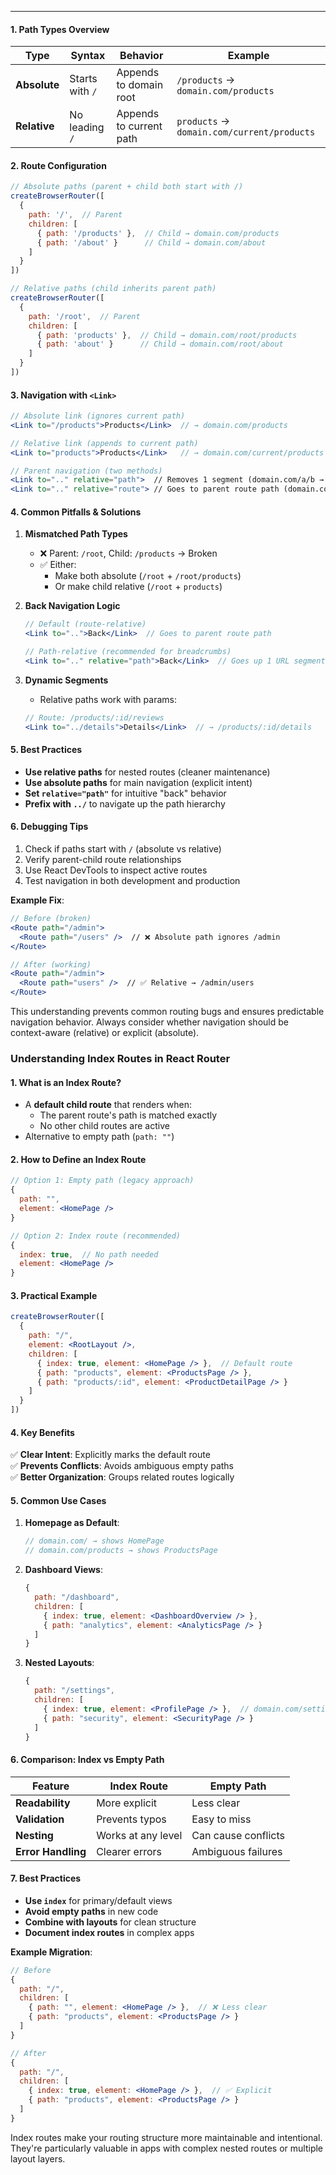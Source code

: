 
---

#### **1. Path Types Overview**
| Type | Syntax | Behavior | Example |
|------|--------|----------|---------|
| **Absolute** | Starts with `/` | Appends to domain root | `/products` → `domain.com/products` |
| **Relative** | No leading `/` | Appends to current path | `products` → `domain.com/current/products` |

#### **2. Route Configuration**
```jsx
// Absolute paths (parent + child both start with /)
createBrowserRouter([
  {
    path: '/',  // Parent
    children: [
      { path: '/products' },  // Child → domain.com/products
      { path: '/about' }      // Child → domain.com/about
    ]
  }
])

// Relative paths (child inherits parent path)
createBrowserRouter([
  {
    path: '/root',  // Parent
    children: [
      { path: 'products' },  // Child → domain.com/root/products
      { path: 'about' }      // Child → domain.com/root/about
    ]
  }
])
```

#### **3. Navigation with `<Link>`**
```jsx
// Absolute link (ignores current path)
<Link to="/products">Products</Link>  // → domain.com/products

// Relative link (appends to current path)
<Link to="products">Products</Link>   // → domain.com/current/products

// Parent navigation (two methods)
<Link to=".." relative="path">  // Removes 1 segment (domain.com/a/b → domain.com/a)
<Link to=".." relative="route"> // Goes to parent route path (domain.com/a/b → domain.com if parent is /)
```

#### **4. Common Pitfalls & Solutions**
1. **Mismatched Path Types**  
   - ❌ Parent: `/root`, Child: `/products` → Broken  
   - ✅ Either:  
     - Make both absolute (`/root` + `/root/products`)  
     - Or make child relative (`/root` + `products`)

2. **Back Navigation Logic**  
   ```jsx
   // Default (route-relative)
   <Link to="..">Back</Link>  // Goes to parent route path
   
   // Path-relative (recommended for breadcrumbs)
   <Link to=".." relative="path">Back</Link>  // Goes up 1 URL segment
   ```

3. **Dynamic Segments**  
   - Relative paths work with params:  
   ```jsx
   // Route: /products/:id/reviews
   <Link to="../details">Details</Link>  // → /products/:id/details
   ```

#### **5. Best Practices**
- **Use relative paths** for nested routes (cleaner maintenance)
- **Use absolute paths** for main navigation (explicit intent)
- **Set `relative="path"`** for intuitive "back" behavior
- **Prefix with `../`** to navigate up the path hierarchy

#### **6. Debugging Tips**
1. Check if paths start with `/` (absolute vs relative)
2. Verify parent-child route relationships
3. Use React DevTools to inspect active routes
4. Test navigation in both development and production

**Example Fix**:
```jsx
// Before (broken)
<Route path="/admin">
  <Route path="/users" />  // ❌ Absolute path ignores /admin
</Route>

// After (working)
<Route path="/admin">
  <Route path="users" />  // ✅ Relative → /admin/users
</Route>
```

This understanding prevents common routing bugs and ensures predictable navigation behavior. Always consider whether navigation should be context-aware (relative) or explicit (absolute).

### **Understanding Index Routes in React Router**

#### **1. What is an Index Route?**
- A **default child route** that renders when:
  - The parent route's path is matched exactly
  - No other child routes are active
- Alternative to empty path (`path: ""`)

#### **2. How to Define an Index Route**
```jsx
// Option 1: Empty path (legacy approach)
{
  path: "",
  element: <HomePage />
}

// Option 2: Index route (recommended)
{
  index: true,  // No path needed
  element: <HomePage />
}
```

#### **3. Practical Example**
```jsx
createBrowserRouter([
  {
    path: "/",
    element: <RootLayout />,
    children: [
      { index: true, element: <HomePage /> },  // Default route
      { path: "products", element: <ProductsPage /> },
      { path: "products/:id", element: <ProductDetailPage /> }
    ]
  }
])
```

#### **4. Key Benefits**
✅ **Clear Intent**: Explicitly marks the default route  
✅ **Prevents Conflicts**: Avoids ambiguous empty paths  
✅ **Better Organization**: Groups related routes logically  

#### **5. Common Use Cases**
1. **Homepage as Default**:
   ```jsx
   // domain.com/ → shows HomePage
   // domain.com/products → shows ProductsPage
   ```
2. **Dashboard Views**:
   ```jsx
   {
     path: "/dashboard",
     children: [
       { index: true, element: <DashboardOverview /> },
       { path: "analytics", element: <AnalyticsPage /> }
     ]
   }
   ```
3. **Nested Layouts**:
   ```jsx
   {
     path: "/settings",
     children: [
       { index: true, element: <ProfilePage /> },  // domain.com/settings
       { path: "security", element: <SecurityPage /> }
     ]
   }
   ```

#### **6. Comparison: Index vs Empty Path**
| Feature | Index Route | Empty Path |
|---------|------------|------------|
| **Readability** | More explicit | Less clear |
| **Validation** | Prevents typos | Easy to miss |
| **Nesting** | Works at any level | Can cause conflicts |
| **Error Handling** | Clearer errors | Ambiguous failures |

#### **7. Best Practices**
- **Use `index`** for primary/default views
- **Avoid empty paths** in new code
- **Combine with layouts** for clean structure
- **Document index routes** in complex apps

**Example Migration**:
```jsx
// Before
{
  path: "/",
  children: [
    { path: "", element: <HomePage /> },  // ❌ Less clear
    { path: "products", element: <ProductsPage /> }
  ]
}

// After
{
  path: "/",
  children: [
    { index: true, element: <HomePage /> },  // ✅ Explicit
    { path: "products", element: <ProductsPage /> }
  ]
}
```

Index routes make your routing structure more maintainable and intentional. They're particularly valuable in apps with complex nested routes or multiple layout layers.
